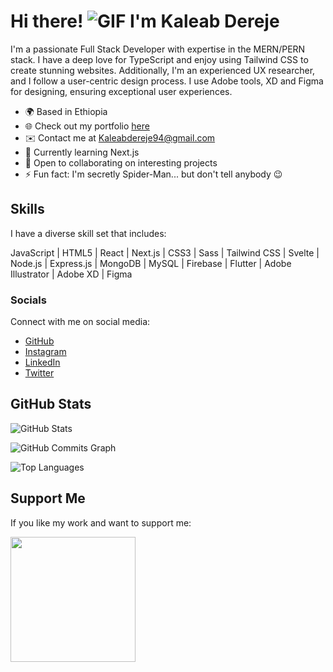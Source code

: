 # Hi there! ![GIF](https://user-images.githubusercontent.com/18350557/176309783-0785949b-9127-417c-8b55-ab5a4333674e.gif) I'm Kaleab Dereje

I'm a passionate Full Stack Developer with expertise in the MERN/PERN stack. I have a deep love for TypeScript and enjoy using Tailwind CSS to create stunning websites. Additionally, I'm an experienced UX researcher, and I follow a user-centric design process. I use Adobe tools, XD and Figma for designing, ensuring exceptional user experiences.

- 🌍 Based in Ethiopia
- 🌐 Check out my portfolio [here](http://kaleabdereje.netlify.app)
- ✉️ Contact me at [Kaleabdereje94@gmail.com](mailto:Kaleabdereje94@gmail.com)
- 🧠 Currently learning Next.js
- 🤝 Open to collaborating on interesting projects
- ⚡ Fun fact: I'm secretly Spider-Man... but don't tell anybody 😉

## Skills

I have a diverse skill set that includes:

JavaScript | HTML5 | React | Next.js | CSS3 | Sass | Tailwind CSS | Svelte | Node.js | Express.js | MongoDB | MySQL | Firebase | Flutter | Adobe Illustrator | Adobe XD | Figma

### Socials

Connect with me on social media:

- [GitHub](https://www.github.com/kaleabd)
- [Instagram](http://www.instagram.com/Kaleab_thoughts)
- [LinkedIn](https://www.linkedin.com/in/kaleab-dereje-ba835916b/)
- [Twitter](https://www.twitter.com/kaleab_thoughts)

## GitHub Stats

![GitHub Stats](https://github-readme-stats.vercel.app/api?username=kaleabd&show_icons=true&hide=&count_private=true&title_color=0891b2&text_color=ffffff&icon_color=0891b2&bg_color=1c1917&hide_border=true&show_icons=true)

![GitHub Commits Graph](https://activity-graph.herokuapp.com/graph?username=kaleabd&bg_color=1c1917&color=ffffff&line=0891b2&point=ffffff&area_color=1c1917&area=true&hide_border=true&custom_title=GitHub%20Commits%20Graph)

![Top Languages](https://github-readme-stats.vercel.app/api/top-langs/?username=kaleabd&langs_count=10&title_color=0891b2&text_color=ffffff&icon_color=0891b2&bg_color=1c1917&hide_border=true&locale=en&custom_title=Top%20Languages)

## Support Me

If you like my work and want to support me:

<a href="https://www.buymeacoffee.com/kaleabdereje"><img src="https://cdn.buymeacoffee.com/buttons/v2/default-yellow.png" width="200" /></a>
